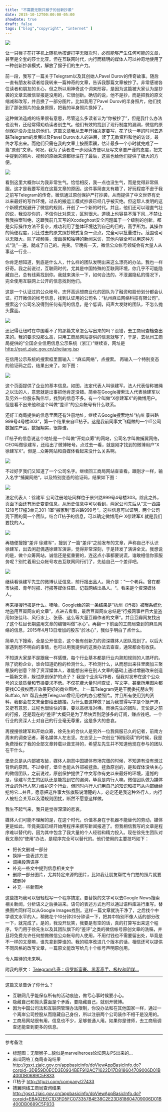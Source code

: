 ```yaml
---
title: "不需要无限只猴子的创新抄袭"
date: 2015-10-12T00:00:00-05:00
showDate: true
draft: false
tags: ["blog","copyright", "internet" ]
---
```


![](/images/chaping_washing_articles/title.jpeg)

让一只猴子在打字机上随机地按键打字无限次时，必然能够产生任何可能的文章，甚至是全套的莎士比亚。但在互联网时代，内行而精明的媒体人可以神奇地使用了一种创新抄袭模式，解放了猴子们的生产力。

前一段，我写了一篇关于Telegram以及其创始人Pavel Durov的传奇故事。随后一直有朋友和读者给我转来一篇神奇的文章，告诉我那篇文章被抄了。非常感谢各位读者和朋友的关心，但之所以用神奇这个词来形容，是因为这篇被大家认为是抄袭的文章去微信举报是没用的，它很创新。确切的说，他不是抄，而是把我的原文缩减和改写，并且换了一部分图片。比如我用了Pavel Durov的半身照片，他们找到了那张照片的全身原照，把我的半身照片换掉了。

<!--more--> 

这种做法造成的结果很有意思，尽管这么多读者认为“你被抄了”，但是我什么办法也没有，还经常得劝劝读者别生气。他们有效的找到了现行制度的漏洞，微信的原创保护没办法处罚他们。这篇文章我从去年开始决定要写，花了快一年的时间去追踪Telegram的发展以及Pavel Durov本人的进展，读了无数资料和他的访谈，最终才写出来。而他们只需在我的文章上按图索骥，估计最多一个小时就完成了一篇“原创”文章。何况，我为了读者进一步阅读方便以及写文章要严谨的态度，把文中提到的照片、视频的原始来源都标注在了最后，这些也给他们提供了极大的方便。

![](/images/chaping_washing_articles/0.jpeg)

看到这里大概你以为我非常生气。恰恰相反，我一点也没生气，而是觉得非常佩服。这才是我要写现在这篇文章的原因。这件事简直太有趣了，好玩程度不逊于我之前写Telegram的传奇。微信通过原创保护严打抄袭，从而提供了中文世界有史以来最好的写作环境，过去的搬运工模式抄袭已经几乎被灭绝。但这帮人发明的这个新模式规避开了微信的规则，开创了一个新的时代。并且，他们还可以理直气壮的说，我没抄你的，不信你比对原文，区别很大。道德上也容易不落下风…不禁让我我拍案叫绝，这跟我前几天写的Xcodeghost安全问题属于一个级别的创新。都是实际操作方法不复杂，成功利用了整体环境达到自己的目的，高手所为。其操作的简便程度，只比过去的原文照抄模式复杂一点点，完全可以批量进行。范围也可以无限大，除了视频类，漫画类和独特的新闻采访，其他内容全可以用这种方式“洗”一遍，就成了自己的。完美。早晚有一天，微信公众帐号领域会有大量人从事这一行业…

你肯定想知道，到底是什么人，什么样的团队发明出来这么漂亮的办法。我也一样好奇。我之前说过，互联网时代，尤其是中国特殊的互联网环境，你几乎不可能隐藏自己，总有线索找到你。我就来演示一下，如何合法的，不泄漏隐私的情况下，完全使用互联网上公开的信息找到他们。

这是一个认证过的公众帐号。志怀高远想商业化的团队为了融资和股份划分都会认证。打开微信的帐号信息，找到认证用的公司名：“杭州麻瓜网络科技有限公司”。搜索这个公司名没得到任何有用的信息，是个低调，闷声大发财的团队，不怎么抛头露面。

![](/images/chaping_washing_articles/1.png)

还记得让纽时在中国看不了的那篇文章怎么写出来的吗？没错，去工商局查档查出来的。我的要求没那么高，只用工商局网站提供的信息就够了，于是，去杭州工商局提供的“全国企业信用信息公示系统（浙江）”继续查，网址是 http://gsxt.zjaic.gov.cn/zhejiang.jsp

在信用公示系统的搜索框里面输入：“麻瓜网络”，点搜索。 再输入一个特别变态的验证码之后，结果出来了。如下图：

![](/images/chaping_washing_articles/2.jpeg)

这个页面提供了企业的基本信息。如图，法定代表人叫徐建军。法人代表俗称被绳之以法的人，意思就是出事抓他肯定没错。简单在Google搜索法人代表徐建军以及另外一位股东陶伟华，找到的信息不多。有一个叫做“X徐建军X”的微博用户。但是看不出来他和这个叫做“差评”的公众帐号有什么联系。

还好工商局提供的信息里面还有注册地址，继续去Google搜索地址“杭州 景兴路999号4号楼303”，第一个结果来自IT桔子。这是我前同事文飞翔做的一个IT公司数据库产品，数据翔实，很靠谱。

IT桔子的信息说这个地址是一个叫做“开始众筹”的网站，公司名字叫做捕翼网络，CEO叫做徐建军，还给出了微博帐号。点过去一看，就是刚才找到的微博用户“X徐建军X“。但是…众筹网站和自媒体看起来没什么关系啊。

![](/images/chaping_washing_articles/3.jpeg)

不过好歹我们又知道了一个公司名字。继续回工商局网站查查看。跟刚才一样，输入名字“捕翼网络“，以及特别变态的验证码，结果如下图：

![](/images/chaping_washing_articles/4.jpeg)

法定代表人：徐建军 公司注册地址同样位于景兴路999号4号楼303。除此之外，页面下面还有历史变更信息，从历史信息中可以看到，两家公司先后从“文一西路1218号17幢3单元301-1室“搬家到“景兴路999号“。这些信息可以证明，两个公司壳下面的同一个团队。结合IT桔子的信息，可以确定微博用户 X徐建军X 就是我们要找的人。

![](/images/chaping_washing_articles/5.jpeg)

再随便搜搜“差评 徐建军”，搜到了一篇“差评“之前发布的文章，声称自己不认识徐建军，出去闲逛偶遇徐建军演讲，觉得非常深刻，于是转发了演讲全文。我想说的是，做个众筹网站，诚信还是挺重要的，连这点小事都要说谎，谁敢相信你家服务呢？别忙着用公众帐号攻击互联网同行们了，先给自己一个差评吧。

![](/images/chaping_washing_articles/6.jpeg)

继续看徐建军先生的微博认证信息，前行报出品人。简介是：“一个老兵。曾在都市快报、青年时报、行报等媒体任职。记载网络出品人。“。看来是个资深媒体人。

再来搜搜行报是什么。哇哈，Google给的第一条结果是“杭州《行报》被曝系统化地盗用豆瓣网友的文章”。点进去看看，最后豆瓣网友总结是“行报网事栏目大量盗用如张佳玮、风行水上、张唐、这么等大量豆瓣作者的文章”。并且豆瓣网友找出了这个栏目长期盗用文章的编辑叫做”冰心“。再翻一下前面的工商局查到的麻瓜网络的信息，2015年4月13日增加的股东“於冰心”，我似乎明白了点什么。

简单几下搜索，全是公开信息，这个极有创新力的资深媒体人团队找到了。以后大家遇到想不明白的事情，也可以用我提供的这类办法去查查，通常都会有收获。

不知道大家是不是跟我一样感慨，每个行业基本都是行业内熟知规则的人搞坏的。除了奶粉企业，谁会知道奶粉的检测什么，不检测什么，从而想出来往里面加三聚氰胺的创意？除了资深媒体人，谁能想出来在别人文章的基础上通过增删改来创造一篇新文章，躲过原创保护的点子？
我是个业余写作者，但我对发布在这个公众号的文章质量和节操要求不低。不仅花费大量时间查证，写文字，甚至所用图片都要找CC授权而非效果更好的商业图片。上一篇Telegram更是干脆委托朋友到 Buffalo, NY 帮我去拍Telegram曾经用过的办公楼照片。并且所有使用到的资料，我都会在文末全部给出链接。为什么要这样做？因为我觉得写字是个挺严肃，又挺有意思，过程也很愉快的事，要以高标准对待。而徐先生的团队，无论是之前的行报，还是现在的“差评”大概只是为了尽快弄到足够多的订阅，赚点钱吧。一个行业的资深人士对自己的行业毫无尊重，这是多大的悲哀。

再搜搜徐建军和开始众筹，徐先生的合伙人是另外一位我佩服已久的记者，前南方周末的调查记者，著名媒体人左志坚。左志坚上一次创业“拇指阅读”的时候，我是免费授权了我的全部文章转载以做支持的，希望左先生并不知道他现在参与的团队在干什么。

堡垒总是从内部被攻破，媒体人抱怨中国媒体市场完蛋的时候，不知道有没有想过背后的原因。不过幸好，堡垒也能从外部被拯救。拯救原创的，是和媒体没啥关心的微信团队，之前说过，原创保护提供了中文写作有史以来最好的环境，遗憾的是，徐建军先生的团队还是能找到它的漏洞，毕竟是内行人嘛。微信团队做为媒体行业的外行人努力维护这个行业，但同时内行人们用自己的知识和技巧从内部继续挖垮它…并且，愿意把这件事大张旗鼓说清楚的人，必定还是我这种外行人，内行人被社会关系以及潜规则困扰，断然不愿意这样做。

我生不起气来，我只是觉得深深的悲哀。

媒体人们可能不理解的是，在这个时代，价值本身在于机器不能替代的劳动，媒体更是如此，毕竟美国已经开始用程序来撰写新闻报道了。但我相信我写的文章是程序难以替代的，因为其中包含了我大量的个人经验和精力投入。现在徐先生团队对我文章的“使用”办法，是程序完全可以替代的。他们使用的主要技巧如下：

* 把长文删减一部分
* 换掉一些表述方法
* 调换段落语序
* 补充一些文中提到信息相关文字
* 删除一部分图片，尤其特定来源的图片，比如我让朋友帮忙专门拍的照片就要被删掉
* 补充一些新图片

这些技巧我可以很轻松写一个程序搞定。要替换的文字可以去Google News搜索相关新闻，分析语义之后换进来。语句的表述方式也可以通过语料库进行重写。替换图片同样可以从Google Images找到。这样一篇文章就洗干净了，之后找个中学语文水平的人，稍微花个10分钟20分钟读一下，把其中特别不像人话的部分改一下，就完成了。是的，我没开玩笑，我要是有空的话，真的打算写出来这个程序，专门用于徐先生以及其团队旗下的“差评”之类的微信帐号原创文章的洗稿，并且将免费允许任何想做微信公众帐号的人使用，不用付钱也不需要留出处，毕竟是不一样的文章嘛，谁先拿到算谁的。我的程序改进几个版本的话，相信还可以提供不同风格的改写文章，一篇原文能改写给几十个帐号声明原创用。

令人期待的未来啊。

附我的原文： [Telegram传奇：俄罗斯富豪、黑客高手、极权和阴谋…](../telegram_russian_hacker/)


-----

这篇文章告诉了你什么？

* 互联网几乎能保存所有的活动痕迹，做亏心事时候要小心。
* 隐藏自己和抛头露面是个矛盾，要隐藏自己，就别开微博。
* 因为中国公司法和互联网管理办法限制，你没办法和在其他国家一样，通过一个离岸公司控股从而隐藏自己身份，所以注册两个公司装作不相干是没用的。
* 工商局网站很有用，信息也不少，足够普通人用。如果你是律师，去工商局调查还能查到更多的信息。

-----
参考备注

* 标题图：无限猴子…貌似是marvelheroes论坛网友PS出来的…
* 麻瓜网络工商局查询结果 http://gsxt.zjaic.gov.cn/appbasicinfo/doViewAppBasicInfo.do?corpid=3DB59D0ECD3E0934BEF912AC71622D17D818604709006D01B400DB0689C5F833
* IT桔子 http://itjuzi.com/company/27433
* 捕翼网络工商局查询结果 http://gsxt.zjaic.gov.cn/appbasicinfo/doViewAppBasicInfo.do?corpid=EBA02EEC1D3FD5FC073357B4E38C2E23D818604709006D01B400DB0689C5F833





